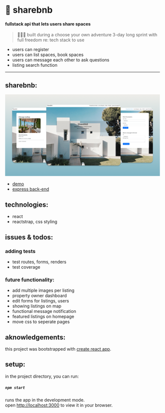 #  🏡 sharebnb
#### fullstack api that lets users share spaces
>  👩🏻‍💻 built during a choose your own adventure 3-day long sprint with full freedom re: tech stack to use
* users can register
* users can list spaces, book spaces
* users can message each other to ask questions
* listing search function
--------------------------------------------------------
## sharebnb:
![preview img](/sharebnbpreview.png)
* [demo](http://sharebnb-jmh.surge.sh)
* [express back-end](https://github.com/jumehan/sharebnb-backend)

## technologies:
* react
* reactstrap, css styling

## issues & todos:
### adding tests
* test routes, forms, renders
* test coverage

### future functionality:
* add multiple images per listing
* property owner dashboard
* edit forms for listings, users
* showing listings on map
* functional message notification
* featured listings on homepage
* move css to seperate pages

## aknowledgements:
this project was bootstrapped with [create react app](https://github.com/facebook/create-react-app).

## setup:
in the project directory, you can run:
##### `npm start`
runs the app in the development mode.\
open [http://localhost:3000](http://localhost:3000) to view it in your browser.

